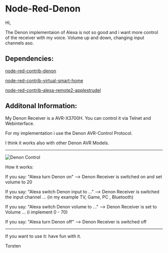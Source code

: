 # Node-Red-Denon


Hi,

The Denon implementaion of Alexa is not so good and i want more control of the receiver with my voice. Volume up and down, changing input channels aso.

## Dependencies:


[node-red-contrib-denon](https://flows.nodered.org/node/node-red-contrib-denon)

[node-red-contrib-virtual-smart-home](https://flows.nodered.org/node/node-red-contrib-virtual-smart-home)

[node-red-contrib-alexa-remote2-applestrudel](https://flows.nodered.org/node/node-red-contrib-alexa-remote2-applestrudel)



## Additonal Information:

My Denon Receiver is a AVR-X3700H.  You can control it via Telnet and Webinterface.

For my implementation i use the Denon AVR-Control Protocol.

I think it works also with other Denon AVR Models.

----------------------------------------------------


![Denon Control](https://github.com/user-attachments/assets/ba41c84e-de99-479f-b094-25854084fb78)


How it works:

If you say: "Alexa turn Denon on"  -->   Denon Receiver is switched on and set volume to 20<br>

If you say: "Alexa switch Denon input to ..." -->   Denon Receiver is switched the input channel ...  (in my example TV, Game, PC , Bluetooth)<br>

If you say: "Alexa switch Denon volume to ..." --> Denon Receiver is set to Volume ... (i implement 0 - 70)<br>
                                             
If you say: "Alexa turn Denon off" -->   Denon Receiver is switched off<br>


-----------------------------------------------------------------------
If you want to use it: have fun with it.

Torsten
